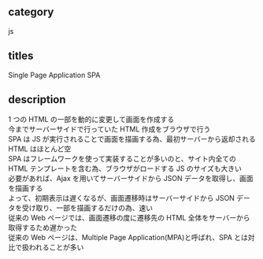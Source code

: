## category

js

## titles

Single Page Application
SPA

## description

1 つの HTML の一部を動的に変更して画面を作成する  
今までサーバーサイドで行っていた HTML 作成をブラウザで行う  
SPA は JS が実行されることで画面を描画する為、最初サーバーから返却される HTML はほとんど空  
SPA はフレームワークを使って実装することが多いのと、サイト内全ての HTML テンプレートを含む為、ブラウザがロードする JS のサイズも大きい  
必要があれば、Ajax を用いてサーバーサイドから JSON データを取得し、画面を描画する  
よって、初期表示は遅くなるが、画面遷移時はサーバーサイドから JSON データを受け取り、一部を描画するだけの為、速い  
従来の Web ページでは、画面遷移の度に遷移先の HTML 全体をサーバーから取得するため遅かった  
従来の Web ページは、Multiple Page Application(MPA)と呼ばれ、SPA とは対比で扱われることが多い
